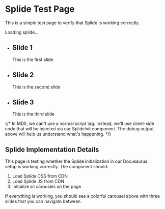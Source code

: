 # Splide Test Page

This is a simple test page to verify that Splide is working correctly.

<div id="splide-debug-info">
Loading splide...
</div>

<section className="splide" id="test-splide-carousel" aria-label="Simple Test Carousel">
  <div className="splide__track">
    <ul className="splide__list">
      <li className="splide__slide">
        <div style={{backgroundColor: '#FF5733', padding: '50px', textAlign: 'center', color: 'white'}}>
          <h2>Slide 1</h2>
          <p>This is the first slide</p>
        </div>
      </li>
      <li className="splide__slide">
        <div style={{backgroundColor: '#33FF57', padding: '50px', textAlign: 'center', color: 'black'}}>
          <h2>Slide 2</h2>
          <p>This is the second slide</p>
        </div>
      </li>
      <li className="splide__slide">
        <div style={{backgroundColor: '#3357FF', padding: '50px', textAlign: 'center', color: 'white'}}>
          <h2>Slide 3</h2>
          <p>This is the third slide</p>
        </div>
      </li>
    </ul>
  </div>
  <div className="my-carousel-progress">
    <div className="my-carousel-progress-bar"></div>
  </div>
</section>

<div id="splide-debug-script">
{/* 
In MDX, we can't use a normal script tag. Instead, we'll use client-side code that will be injected via our SplideInit component.
The debug output above will help us understand what's happening.
*/}
</div>

## Splide Implementation Details

This page is testing whether the Splide initialization in our Docusaurus setup is working correctly. The component should:

1. Load Splide CSS from CDN
2. Load Splide JS from CDN
3. Initialize all carousels on the page

If everything is working, you should see a colorful carousel above with three slides that you can navigate between. 